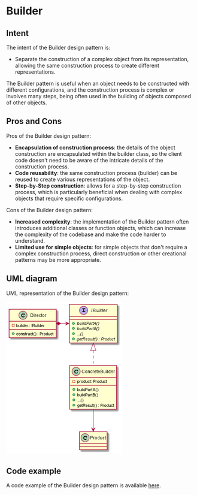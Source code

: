 # Builder

## Intent

The intent of the Builder design pattern is:

- Separate the construction of a complex object from its representation, allowing the same construction process to create different representations.

The Builder pattern is useful when an object needs to be constructed with different configurations, and the construction process is complex or involves many steps, being often used in the building of objects composed of other objects.

## Pros and Cons

Pros of the Builder design pattern:

- **Encapsulation of construction process**: the details of the object construction are encapsulated within the builder class, so the client code doesn't need to be aware of the intricate details of the construction process.
- **Code reusability**: the same construction process (builder) can be reused to create various representations of the object.
- **Step-by-Step construction**: allows for a step-by-step construction process, which is particularly beneficial when dealing with complex objects that require specific configurations.

Cons of the Builder design pattern:

- **Increased complexity**: the implementation of the Builder pattern often introduces additional classes or function objects, which can increase the complexity of the codebase and make the code harder to understand.
- **Limited use for simple objects**: for simple objects that don't require a complex construction process, direct construction or other creational patterns may be more appropriate.

## UML diagram

UML representation of the Builder design pattern:

![](./assets/Builder_diagram.png)

## Code example

A code example of the Builder design pattern is available [here](./src/main.cpp).

